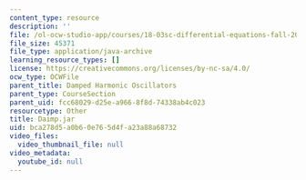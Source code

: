 ```yaml
---
content_type: resource
description: ''
file: /ol-ocw-studio-app/courses/18-03sc-differential-equations-fall-2011/bca278d5a0b60e765d4fa23a88a68732_Daimp.jar
file_size: 45371
file_type: application/java-archive
learning_resource_types: []
license: https://creativecommons.org/licenses/by-nc-sa/4.0/
ocw_type: OCWFile
parent_title: Damped Harmonic Oscillators
parent_type: CourseSection
parent_uid: fcc68029-d25e-a966-8f8d-74338ab4c023
resourcetype: Other
title: Daimp.jar
uid: bca278d5-a0b6-0e76-5d4f-a23a88a68732
video_files:
  video_thumbnail_file: null
video_metadata:
  youtube_id: null
---
```

